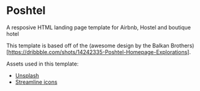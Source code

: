 # Poshtel 

A resposive HTML landing page template for Airbnb, Hostel and boutique hotel

This template is based off of the (awesome design by the Balkan Brothers)[https://dribbble.com/shots/14242335-Poshtel-Homepage-Explorations].

Assets used in this template:
- [Unsplash](https://unsplash.com/)
- [Streamline icons](https://streamlineicons.com/)



